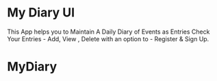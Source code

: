 # My Diary UI

This App helps you to Maintain A Daily Diary of Events as Entries
Check Your Entries - Add, View , Delete 
with an option to - Register & Sign Up.
# MyDiary
